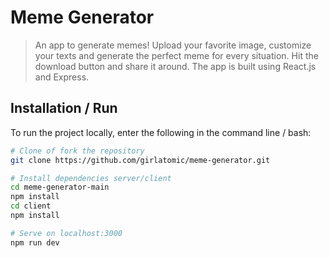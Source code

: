 # Meme Generator

> An app to generate memes! Upload your favorite image, customize your texts and generate the perfect meme for every situation. Hit the download button and share it around. The app is built using React.js and Express.

## Installation / Run

To run the project locally, enter the following in the command line / bash:

```bash
# Clone of fork the repository
git clone https://github.com/girlatomic/meme-generator.git

# Install dependencies server/client
cd meme-generator-main
npm install
cd client
npm install

# Serve on localhost:3000
npm run dev
```
